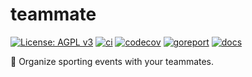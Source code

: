 # teammate

[![License: AGPL v3](https://img.shields.io/badge/License-AGPL_v3-blue.svg)](https://www.gnu.org/licenses/agpl-3.0)
[![ci](https://github.com/logan-connolly/teammate/actions/workflows/go.yaml/badge.svg)](https://github.com/logan-connolly/teammate/actions)
[![codecov](https://codecov.io/gh/logan-connolly/teammate/branch/master/graph/badge.svg?token=53R9ETDH55)](https://codecov.io/gh/logan-connolly/teammate)
[![goreport](https://goreportcard.com/badge/github.com/logan-connolly/teammate)](https://goreportcard.com/report/github.com/logan-connolly/teammate)
[![docs](https://pkg.go.dev/badge/github.com/logan-connolly/teammate)](https://pkg.go.dev/github.com/logan-connolly/teammate)

🏅 Organize sporting events with your teammates.
